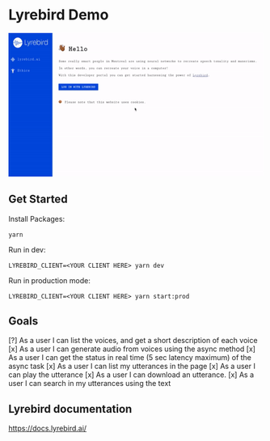 
# Lyrebird Demo

![lyrebird banner](https://github.com/igorp1/lyrebird-demo/blob/master/Lyrebird-Demo.gif?raw=true)


## Get Started

Install Packages:
```
yarn
```

Run in dev: 
```
LYREBIRD_CLIENT=<YOUR CLIENT HERE> yarn dev
```

Run in production mode:
```
LYREBIRD_CLIENT=<YOUR CLIENT HERE> yarn start:prod
```

## Goals

[?] As a user I can list the voices, and get a short description of each voice 
[x] As a user I can generate audio from voices using the async method 
[x] As a user I can get the status in real time (5 sec latency maximum) of the async task 
[x] As a user I can list my utterances in the page 
[x] As a user I can play the utterance 
[x] As a user I can download an utterance. 
[x] As a user I can search in my utterances using the text

## Lyrebird documentation
https://docs.lyrebird.ai/
